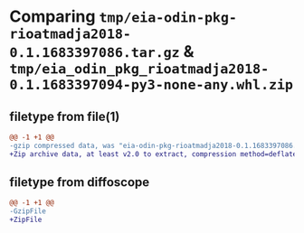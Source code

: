 # Comparing `tmp/eia-odin-pkg-rioatmadja2018-0.1.1683397086.tar.gz` & `tmp/eia_odin_pkg_rioatmadja2018-0.1.1683397094-py3-none-any.whl.zip`

## filetype from file(1)

```diff
@@ -1 +1 @@
-gzip compressed data, was "eia-odin-pkg-rioatmadja2018-0.1.1683397086.tar", last modified: Sat May  6 18:18:06 2023, max compression
+Zip archive data, at least v2.0 to extract, compression method=deflate
```

## filetype from diffoscope

```diff
@@ -1 +1 @@
-GzipFile
+ZipFile
```


